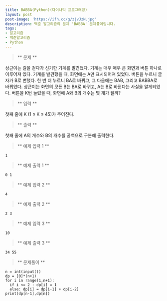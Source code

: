 ```yaml
---
title: BABBA(Python)(다이나믹 프로그래밍)
layout: post
post-image: 'https://ifh.cc/g/zjvJzN.jpg'
description: 백준 알고리즘의 문제 'BABBA' 문제풀이입니다.
tags:
- 알고리즘
- 백준알고리즘
- Python
---
```



>** 문제 **

상근이는 길을 걷다가 신기한 기계를 발견했다. 기계는 매우 매우 큰 화면과 버튼 하나로 이루어져 있다.
기계를 발견했을 때, 화면에는 A만 표시되어져 있었다. 버튼을 누르니 글자가 B로 변했다. 한 번 더 누르니 BA로 바뀌고, 그 다음에는 BAB, 그리고 BABBA로 바뀌었다. 상근이는 화면의 모든 B는 BA로 바뀌고, A는 B로 바뀐다는 사실을 알게되었다.
버튼을 K번 눌렀을 때, 화면에 A와 B의 개수는 몇 개가 될까?

>** 입력 **

첫째 줄에 K (1 ≤ K ≤ 45)가 주어진다.

>** 출력 **

첫째 줄에 A의 개수와 B의 개수를 공백으로 구분해 출력한다.

>** 예제 입력 1 **

	1

>** 예제 출력 1 **

	0 1

>** 예제 입력 2 **

	4

>** 예제 출력 2 **

	2 3

>** 예제 입력 3 **

	10

>** 예제 출력 3 **

	34 55

>** 문제풀이 **

	n = int(input())
	dp = [0]*(n+1)
	for i in range(1,n+1):
	  if i <= 2 : dp[i] = 1
	  else: dp[i] = dp[i-1] + dp[i-2]
	print(dp[n-1],dp[n])

